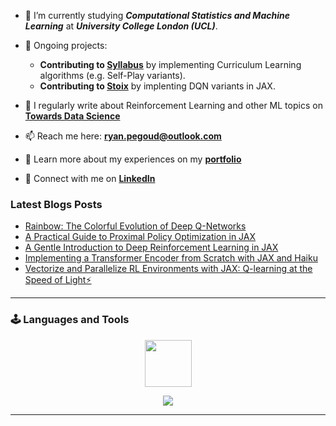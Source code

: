 <!--[![Medium](https://img.shields.io/badge/Towards_Data_Science-Follow_Me-FAC151.svg?logo=medium&logoWidth=20)](https://medium.com/@ryanpegoud)
[![Blog](https://img.shields.io/badge/Machine_Learning_Blog-Have_a_read-FAC151.svg?)](https://machine-learning-blog.vercel.app)
[![LinkedIn](https://img.shields.io/badge/LinkedIn-Let's_connect!-FAC151.svg?logo=linkedin&logoWidth=20)](https://www.linkedin.com/in/ryan-pégoud/)
-->
<!--<h1 align="center">Hi 👋, I'm Ryan</h1>-->

- 🔭 I’m currently studying ***Computational Statistics and Machine Learning*** at **_University College London (UCL)_**.

- 🌱 Ongoing projects:
  - **Contributing to [Syllabus](https://github.com/RyanNavillus/Syllabus)** by implementing Curriculum Learning algorithms (e.g. Self-Play variants).
  - **Contributing to [Stoix](https://github.com/EdanToledo/Stoix)** by implenting DQN variants in JAX.

- 📝 I regularly write about Reinforcement Learning and other ML topics on [**Towards Data Science**](https://medium.com/@ryanpegoud)

- 📫 Reach me here: **<ryan.pegoud@outlook.com>**

- 📄 Learn more about my experiences on my [**portfolio**](https://ryanpegoud.netlify.app)

- 🤝 Connect with me on [**LinkedIn**](www.linkedin.com/in/ryan-pégoud) 

### Latest Blogs Posts
<!-- BLOG-POST-LIST:START -->
- [Rainbow: The Colorful Evolution of Deep Q-Networks](https://towardsdatascience.com/rainbow-the-colorful-evolution-of-deep-q-networks-37e662ab99b2?source=rss-27fba63b402e------2)
- [A Practical Guide to Proximal Policy Optimization in JAX](https://towardsdatascience.com/breaking-down-state-of-the-art-ppo-implementations-in-jax-6f102c06c149?source=rss-27fba63b402e------2)
- [A Gentle Introduction to Deep Reinforcement Learning in JAX](https://towardsdatascience.com/a-gentle-introduction-to-deep-reinforcement-learning-in-jax-c1e45a179b92?source=rss-27fba63b402e------2)
- [Implementing a Transformer Encoder from Scratch with JAX and Haiku](https://towardsdatascience.com/implementing-a-transformer-encoder-from-scratch-with-jax-and-haiku-791d31b4f0dd?source=rss-27fba63b402e------2)
- [Vectorize and Parallelize RL Environments with JAX: Q-learning at the Speed of Light⚡](https://towardsdatascience.com/vectorize-and-parallelize-rl-environments-with-jax-q-learning-at-the-speed-of-light-49d07373adf5?source=rss-27fba63b402e------2)
<!-- BLOG-POST-LIST:END -->

---

### 🕹️ Languages and Tools

<p align="center">
  <img src="https://github.com/RPegoud/RPegoud/assets/60786847/61315072-e5ab-444d-be79-56dcc95f5bbf" height=75>
</p>
<p align="center">
  <a href="https://skillicons.dev">
    <img src="https://skillicons.dev/icons?i=python,pytorch,flutter,docker,github,aws&theme=light&perline=3" />
  </a>
</p>

---


<!-- ### 🚀 Current Projects

[![JAX Jym](https://github-readme-stats.vercel.app/api/pin/?username=rpegoud&repo=jym&border_color=7F3FBF&bg_color=0D1117&title_color=C9D1D9&text_color=8B949E&icon_color=7F3FBF)](https://github.com/rpegoud/jym)
[![Neat JAX](https://github-readme-stats.vercel.app/api/pin/?username=rpegoud&repo=neat-jax&border_color=7F3FBF&bg_color=0D1117&title_color=C9D1D9&text_color=8B949E&icon_color=7F3FBF)](https://github.com/RPegoud/neat-jax)
[![Syllabus (contribution)](https://github-readme-stats.vercel.app/api/pin/?username=rpegoud&repo=syllabus&border_color=7F3FBF&bg_color=0D1117&title_color=C9D1D9&text_color=8B949E&icon_color=7F3FBF)](https://github.com/rpegoud/syllabus)
[![Temporal Difference Learning](https://github-readme-stats.vercel.app/api/pin/?username=rpegoud&repo=Temporal-Difference-learning&border_color=7F3FBF&bg_color=0D1117&title_color=C9D1D9&text_color=8B949E&icon_color=7F3FBF)](https://github.com/rpegoud/Temporal-Difference-learning)
<p align="left">
  <a href="https://github.com/rpegoud?tab=repositories" target="_blank"><img alt="All Repositories" title="All Repositories" src="https://img.shields.io/badge/-All%20Repos-2962FF?style=for-the-badge&logo=koding&logoColor=white"/></a>
</p> -->


<!-- ### 📊 Stats

<div align="center">
<p><img align="center" src="https://github-readme-stats.vercel.app/api/top-langs?username=rpegoud&theme=buefy&show_icons=true&locale=en&layout=compact&hide=jupyter%20notebook,Makefile" alt="rpegoud" height="192px"/></p>

<a href="https://github.com/rpegoud">
    <img alt="Al Siam's Github Stats" src="https://denvercoder1-github-readme-stats.vercel.app/api?username=rpegoud&show_icons=true&count_private=true&theme=buefy" height="192px"/>

<p>
    <img align="center" src="https://github-readme-streak-stats.herokuapp.com/?user=rpegoud&theme=buefy" alt="rpegoud" />
</p>

<p align="center">
  <a href="https://github.com/rpegoud">
    <img src="https://github-profile-summary-cards.vercel.app/api/cards/profile-details?username=rpegoud&theme=buefy" alt="Al Siam's GitHub Contribution"/>
  </a>
</p>
</div> -->
